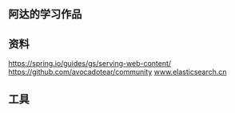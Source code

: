 ## 阿达的学习作品

##  资料
https://spring.io/guides/gs/serving-web-content/
https://github.com/avocadotear/community
www.elasticsearch.cn
##  工具
